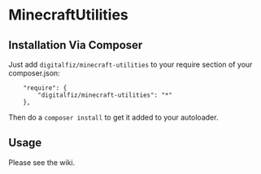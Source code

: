MinecraftUtilities
==================

## Installation Via Composer

Just add `digitalfiz/minecraft-utilities` to your require section of your composer.json:

```
    "require": {
        "digitalfiz/minecraft-utilities": "*"
    },
```

Then do a `composer install` to get it added to your autoloader.


## Usage

Please see the wiki.